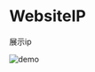 WebsiteIP
=========

展示ip

![demo](http://git.oschina.net/surprise/Chrome.Website.Ip/raw/master/images/demo.png)